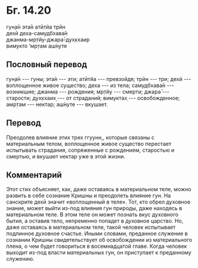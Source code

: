 # Бг. 14.20
гун̣а̄н эта̄н атӣтйа трӣн<br/>
дехӣ деха-самудбхава̄н<br/>
джанма-мр̣тйу-джара̄-дух̣кхаир<br/>
вимукто ’мр̣там аш́нуте
## Пословный перевод

гун̣а̄н --- гуны; эта̄н --- эти; атӣтйа --- превзойдя; трӣн --- три; дехӣ
--- воплощенное живое существо; деха --- из тела; самудбхава̄н ---
возникшие; джанма --- рождения; мр̣тйу --- смерти; джара̄ --- старости;
дух̣кхаих̣ --- от страданий; вимуктах̣ --- освобожденное; амр̣там ---
нектар; аш́нуте --- вкушает.

## Перевод

Преодолев влияние этих трех ггуунн,, которые связаны с материальным
телом, воплощенное живое существо перестает испытывать страдания,
сопряженные с рождением, старостью и смертью, и вкушает нектар уже в
этой жизни.

## Комментарий

Этот стих объясняет, как, даже оставаясь в материальном теле, можно
развить в себе сознание Кришны и преодолеть влияние гун. На санскрите
дехӣ значит «воплощенный в теле». Тот, кто обрел духовное знание, может
выйти из-под влияния гун природы, даже находясь в материальном теле. В
этом теле он может познать вкус духовного бытия, а оставив тело,
непременно попадет в духовное царство. Но, даже оставаясь в материальном
теле, такой человек испытывает подлинное духовное счастье. Иными
словами, преданное служение в сознании Кришны свидетельствует об
освобождении из материального плена, о чем будет говориться в
восемнадцатой главе. Когда человек выходит из-под власти материальных
гун, он приступает к преданному служению.
